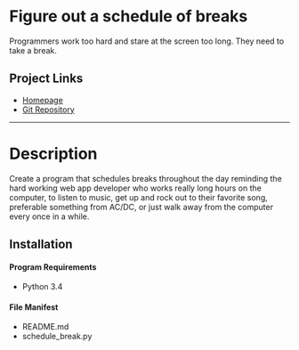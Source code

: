 Figure out a schedule of breaks
================
Programmers work too hard and stare at the screen too long. They need to take a break.


Project Links
-------------
 - [Homepage](http://diek.ca)
 - [Git Repository](https://github.com/diek/schedule_fun.git)



-------------------------------------------------------------------------------------------



Description
============
Create a program that schedules breaks throughout the day reminding the hard working web app developer who works really long hours on the computer, to listen to music, get up and rock out to their favorite song, preferable something from AC/DC, or just walk away from the computer every once in a while.



Installation
------------
#### Program Requirements
- Python 3.4




#### File Manifest ####
- README.md
- schedule_break.py
